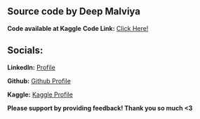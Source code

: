 ## Source code by Deep Malviya
**Code available at Kaggle**
**Code Link:** [Click Here!](https://www.kaggle.com/code/deepmalviya7/87-accuracy-using-random-forest)

## Socials:
**LinkedIn:** [Profile](https://www.linkedin.com/in/deepmalviya/)

**Github:** [Github Profile](https://github.com/DeepMalviya1)

**Kaggle:** [Kaggle Profile](https://www.kaggle.com/deepmalviya7)

**Please support by providing feedback! Thank you so much <3**
